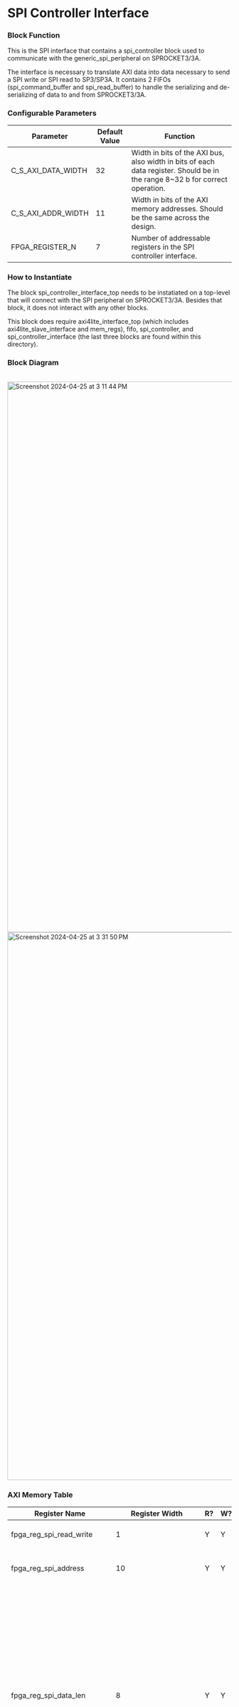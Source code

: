 # SPI Controller Interface

### Block Function
This is the SPI interface that contains a spi_controller block used to communicate with the generic_spi_peripheral on SPROCKET3/3A.

The interface is necessary to translate AXI data into data necessary to send a SPI write or SPI read to SP3/SP3A. It contains 2 FIFOs (spi_command_buffer and spi_read_buffer)
to handle the serializing and de-serializing of data to and from SPROCKET3/3A.

### Configurable Parameters

| Parameter     | Default Value	          | Function  |
| ------------- | ----------------------- | ------- |
| C_S_AXI_DATA_WIDTH        | 32    | Width in bits of the AXI bus, also width in bits of each data register. Should be in the range 8~32 b for correct operation. |
| C_S_AXI_ADDR_WIDTH        | 11    | Width in bits of the AXI memory addresses. Should be the same across the design. | 
| FPGA_REGISTER_N           | 7     | Number of addressable registers in the SPI controller interface. |

### How to Instantiate
The block spi_controller_interface_top needs to be instatiated on a top-level that will connect with the SPI peripheral on SPROCKET3/3A. Besides that block, it does not interact with any other blocks.

This block does require axi4lite_interface_top (which includes axi4lite_slave_interface and mem_regs), fifo, spi_controller, and spi_controller_interface (the last three blocks are found within this directory).

### Block Diagram
<br>
<img width="1238" alt="Screenshot 2024-04-25 at 3 11 44 PM" src="https://github.com/Fermilab-Microelectronics/spacely-caribou-common-blocks/assets/92898337/6774dfd0-ab2d-443d-a9e4-2be4c4b76bea">
<img width="1232" alt="Screenshot 2024-04-25 at 3 31 50 PM" src="https://github.com/Fermilab-Microelectronics/spacely-caribou-common-blocks/assets/92898337/50a5c794-eead-478f-8746-47db71188403">

### AXI Memory Table 

| Register Name       | Register Width            | R?   | W?   | Function                             |
| -------------       | -------------------- | ---- | ---- | ------------------------------------ | 
| fpga_reg_spi_read_write       | 1          | Y    | Y    | If SPI command is a read or write command.  |
| fpga_reg_spi_address          | 10         | Y    | Y    | Address of SPI command transaction (for both read or write).  |
| fpga_reg_spi_data_len         | 8          | Y    | Y    | Length of data bits being written (for SPI write) or expected to be read back (for SPI read). This should NOT be 0!  **The assignment of this register will be the trigger for any SPI operation.** Re-assigning a new value to this register during an existing SPI operation will NOT interrupt the SPI operation, it will still get written to the register however. After a SPI operation has completed, this register will be set to 0 so the AXI user can read this register to know if a SPI operation has finished. |
| fpga_reg_spi_opcode_group     | 2          | Y    | Y     | Group number the SPI operation is referring to: Internal Status Regs (00), GPGenerator Short Group (01), Pattern Signals Group (10), lpGBT Config Parameters (11). This is only necessary for the spi_controller_interface interacting with SP3A. It can be ignored for SP3. |
| fpga_reg_spi_write_data       | {C_S_AXI_DATA_WIDTH}  | Y | Y | Data written to this register will be pushed into spi_command_buffer which holds SPI write data until all the data has been transmitted over AXI and is ready to be send over SPI. |   
| fpga_reg_spi_read_data        | {C_S_AXI_DATA_WIDTH}  | Y | N | Read from this register to read back data sent over from SPI peripheral on chip to spi_controller. Depending on the length of data expected to read back, there might be a need to read from this register multiple times. Everytime it is read, spi_read_buffer will pop a new value and assign it to the register for the subsequent AXI read (unless it is empty). |
| fpga_reg_clock_divide_factor | 5           | Y     | Y    | This register specifies the divide factor the clock_divider is to use to divide S_AX_CLK to generate spi_clk. It will divide by 2^N where N is the the divide factor being written to the register. spi_clk will only be updated to a new clock divide factor is SPI is not busy; if this register is written to during a SPI transaction, spi_clk will only be updated with the new divide factor after the SPI transaction has completed to not interfere with it. 


### I/O Table 

| Signal Name       | Bit Width + Direction          | Clock   | I/O Function and Connection Guidance |
| -------------     | ------------------------------ | ------- | ------------------------------------ | 
| poci              | 1b input                       | AXI Clk / SPI Clk | Peripheral Out Controller In: data coming from the SPI peripheral on chip.  |
| pico              | 1b output                      | AXI Clk / SPI Clk | Peripheral In Contoller Out: data coming out of the spi_controller.  |  
| cs_b              | 1b output                      | AXI Clk / SPI Clk | Enable signal to tell SPI peripheral the start and end of a SPI transaction.  |
| spi_clk           | 1b output                      | AXI Clk           | SPI clock used by the SPI peripheral. Derived from S_AXI_CLK and generated by clock_divider. |


Note, the AXI bus is always excluded from this table because its presence is assumed by the memory architecture.

### mem_map.txt

Note: Assumes an AXI data width of 32b (standard for SP3/SP3A)

*BASE (IP Base Address)

| Register Name         | Register Address Offset   | Bit Mask      | Readable | Writable |
| -------------         | -----------------------   | --------      | -------- | -------- |
| spi_read_write        | 0x0                       | 0x1           | True     | True     |  
| spi_address           | 0x4                       | 0x3F          | True     | True     |
| spi_data_len          | 0x8                       | 0xFF          | True     | True     |
| spi_opcode_group      | 0xC                       | 0x3           | True     | True     |
| spi_write_data        | 0x10                      | 0xFFFFFFFF    | True     | True     |
| spi_read_data         | 0x14                      | 0xFFFFFFFF    | True     | False    |
| clock_divide_factor   | 0x18                      | 0x1F          | True     | True     |

